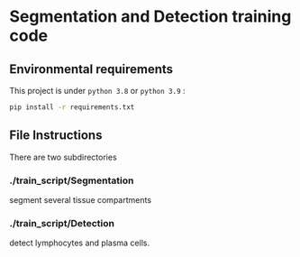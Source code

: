# Segmentation and Detection training code

## Environmental requirements

This project is under `python 3.8` or  `python 3.9` :

```bash
pip install -r requirements.txt
```

## File Instructions

There are two subdirectories

### ./train_script/Segmentation

segment several tissue compartments

### ./train_script/Detection

detect lymphocytes and plasma cells.
